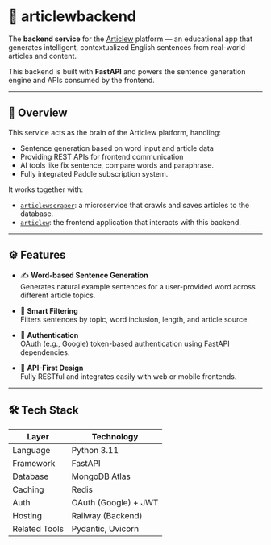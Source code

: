 # 🧠 articlewbackend

The **backend service** for the [Articlew](https://github.com/kaya70875/articlew) platform — an educational app that generates intelligent, contextualized English sentences from real-world articles and content.

This backend is built with **FastAPI** and powers the sentence generation engine and APIs consumed by the frontend.

---

## 🎯 Overview

This service acts as the brain of the Articlew platform, handling:

- Sentence generation based on word input and article data
- Providing REST APIs for frontend communication
- AI tools like fix sentence, compare words and paraphrase.
- Fully integrated Paddle subscription system.

It works together with:
- [`articlewscraper`](https://github.com/kaya70875/articlewscraper): a microservice that crawls and saves articles to the database.
- [`articlew`](https://github.com/kaya70875/articlew): the frontend application that interacts with this backend.

---

## ⚙️ Features

- ✍️ **Word-based Sentence Generation**  
  Generates natural example sentences for a user-provided word across different article topics.

- 🧠 **Smart Filtering**  
  Filters sentences by topic, word inclusion, length, and article source.

- 🔐 **Authentication**  
  OAuth (e.g., Google) token-based authentication using FastAPI dependencies.

- 🧪 **API-First Design**  
  Fully RESTful and integrates easily with web or mobile frontends.

---

## 🛠️ Tech Stack

| Layer             | Technology         |
|------------------|--------------------|
| Language         | Python 3.11         |
| Framework        | FastAPI            |
| Database         | MongoDB Atlas      |
| Caching          | Redis              |
| Auth             | OAuth (Google) + JWT |
| Hosting          | Railway (Backend)  |
| Related Tools    | Pydantic, Uvicorn |
